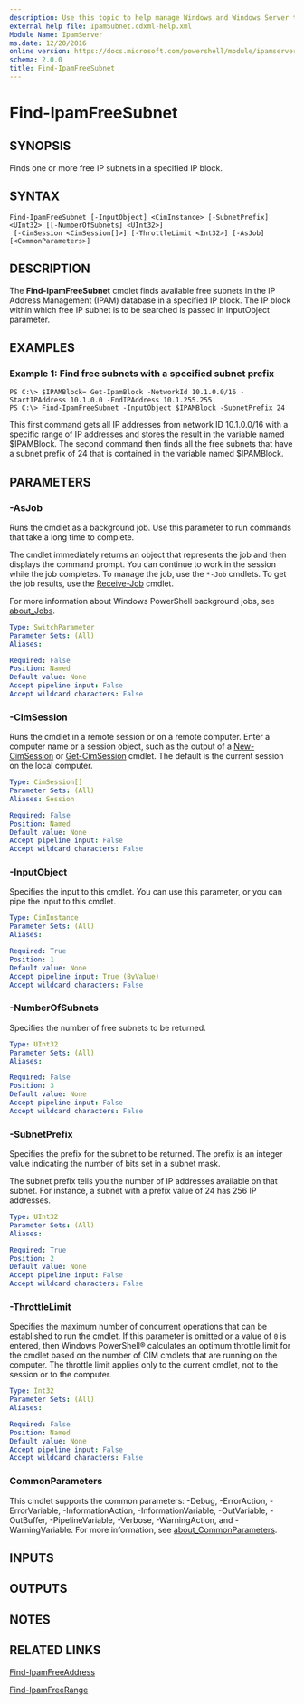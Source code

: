 ```yaml
---
description: Use this topic to help manage Windows and Windows Server technologies with Windows PowerShell.
external help file: IpamSubnet.cdxml-help.xml
Module Name: IpamServer
ms.date: 12/20/2016
online version: https://docs.microsoft.com/powershell/module/ipamserver/find-ipamfreesubnet?view=windowsserver2016-ps&wt.mc_id=ps-gethelp
schema: 2.0.0
title: Find-IpamFreeSubnet
---
```


# Find-IpamFreeSubnet

## SYNOPSIS
Finds one or more free IP subnets in a specified IP block.

## SYNTAX

```
Find-IpamFreeSubnet [-InputObject] <CimInstance> [-SubnetPrefix] <UInt32> [[-NumberOfSubnets] <UInt32>]
 [-CimSession <CimSession[]>] [-ThrottleLimit <Int32>] [-AsJob] [<CommonParameters>]
```

## DESCRIPTION
The **Find-IpamFreeSubnet** cmdlet finds available free subnets in the IP Address Management (IPAM) database in a specified IP block.
The IP block within which free IP subnet is to be searched is passed in InputObject parameter.

## EXAMPLES

### Example 1: Find free subnets with a specified subnet prefix
```
PS C:\> $IPAMBlock= Get-IpamBlock -NetworkId 10.1.0.0/16 -StartIPAddress 10.1.0.0 -EndIPAddress 10.1.255.255
PS C:\> Find-IpamFreeSubnet -InputObject $IPAMBlock -SubnetPrefix 24
```

This first command gets all IP addresses from network ID 10.1.0.0/16 with a specific range of IP addresses and stores the result in the variable named $IPAMBlock.
The second command then finds all the free subnets that have a subnet prefix of 24 that is contained in the variable named $IPAMBlock.

## PARAMETERS

### -AsJob
Runs the cmdlet as a background job. Use this parameter to run commands that take a long time to complete. 

The cmdlet immediately returns an object that represents the job and then displays the command prompt. 
You can continue to work in the session while the job completes. 
To manage the job, use the `*-Job` cmdlets. 
To get the job results, use the [Receive-Job](https://go.microsoft.com/fwlink/?LinkID=113372) cmdlet. 

For more information about Windows PowerShell background jobs, see [about_Jobs](https://go.microsoft.com/fwlink/?LinkID=113251).

```yaml
Type: SwitchParameter
Parameter Sets: (All)
Aliases: 

Required: False
Position: Named
Default value: None
Accept pipeline input: False
Accept wildcard characters: False
```

### -CimSession
Runs the cmdlet in a remote session or on a remote computer.
Enter a computer name or a session object, such as the output of a [New-CimSession](https://go.microsoft.com/fwlink/p/?LinkId=227967) or [Get-CimSession](https://go.microsoft.com/fwlink/p/?LinkId=227966) cmdlet.
The default is the current session on the local computer.

```yaml
Type: CimSession[]
Parameter Sets: (All)
Aliases: Session

Required: False
Position: Named
Default value: None
Accept pipeline input: False
Accept wildcard characters: False
```

### -InputObject
Specifies the input to this cmdlet. 
You can use this parameter, or you can pipe the input to this cmdlet.

```yaml
Type: CimInstance
Parameter Sets: (All)
Aliases: 

Required: True
Position: 1
Default value: None
Accept pipeline input: True (ByValue)
Accept wildcard characters: False
```

### -NumberOfSubnets
Specifies the number of free subnets to be returned.

```yaml
Type: UInt32
Parameter Sets: (All)
Aliases: 

Required: False
Position: 3
Default value: None
Accept pipeline input: False
Accept wildcard characters: False
```

### -SubnetPrefix
Specifies the prefix for the subnet to be returned.
The prefix is an integer value indicating the number of bits set in a subnet mask.

The subnet prefix tells you the number of IP addresses available on that subnet.
For instance, a subnet with a prefix value of 24 has 256 IP addresses.

```yaml
Type: UInt32
Parameter Sets: (All)
Aliases: 

Required: True
Position: 2
Default value: None
Accept pipeline input: False
Accept wildcard characters: False
```

### -ThrottleLimit
Specifies the maximum number of concurrent operations that can be established to run the cmdlet.
If this parameter is omitted or a value of `0` is entered, then Windows PowerShell® calculates an optimum throttle limit for the cmdlet based on the number of CIM cmdlets that are running on the computer.
The throttle limit applies only to the current cmdlet, not to the session or to the computer.

```yaml
Type: Int32
Parameter Sets: (All)
Aliases: 

Required: False
Position: Named
Default value: None
Accept pipeline input: False
Accept wildcard characters: False
```

### CommonParameters
This cmdlet supports the common parameters: -Debug, -ErrorAction, -ErrorVariable, -InformationAction, -InformationVariable, -OutVariable, -OutBuffer, -PipelineVariable, -Verbose, -WarningAction, and -WarningVariable. For more information, see [about_CommonParameters](https://go.microsoft.com/fwlink/?LinkID=113216).

## INPUTS

## OUTPUTS

## NOTES

## RELATED LINKS

[Find-IpamFreeAddress](./Find-IpamFreeAddress.md)

[Find-IpamFreeRange](./Find-IpamFreeRange.md)

